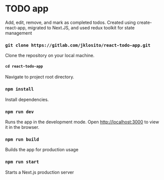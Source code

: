 # TODO app

Add, edit, remove, and mark as completed todos.
Created using create-react-app, migrated to Next.JS, and used redux toolkit for state management

### `git clone https://gitlab.com/jklosito/react-todo-app.git`

Clone the repository on your local machine.

#### `cd react-todo-app`

Navigate to project root directory.

### `npm install`

Install dependencies.

### `npm run dev`

Runs the app in the development mode.
Open [http://localhost:3000](http://localhost:3000) to view it in the browser.

### `npm run build`

Builds the app for production usage

### `npm run start`

Starts a Next.js production server
